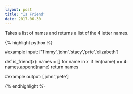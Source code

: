 ```yaml
---
layout: post
title: "Is Friend"
date: 2017-06-30
---
```

Takes a list of names and returns a list of the 4 letter names.

{% highlight python %}

#example input: ['Timmy','john','stacy','pete','elizabeth']

def is_friend(x):
   names = []
   for name in x:
      if len(name) == 4:
       names.append(name)
   return names

 #example output: ['john','pete']

{% endhighlight %}
